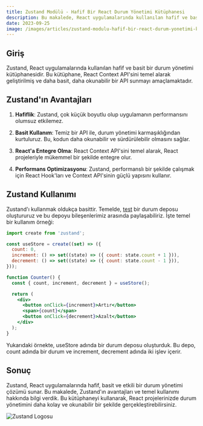 ```yaml
---
title: Zustand Modülü - Hafif Bir React Durum Yönetimi Kütüphanesi
description: Bu makalede, React uygulamalarında kullanılan hafif ve basit bir durum yönetimi kütüphanesi olan Zustand'ı ele alıyoruz.
date: 2023-09-25
image: /images/articles/zustand-modulu-hafif-bir-react-durum-yonetimi-kutuphanesi.jpg
---
```


## Giriş

Zustand, React uygulamalarında kullanılan hafif ve basit bir durum yönetimi kütüphanesidir. Bu kütüphane, React Context API'sini temel alarak geliştirilmiş ve daha basit, daha okunabilir bir API sunmayı amaçlamaktadır.

## Zustand'ın Avantajları

1. **Hafiflik**: Zustand, çok küçük boyutlu olup uygulamanın performansını olumsuz etkilemez.

2. **Basit Kullanım**: Temiz bir API ile, durum yönetimi karmaşıklığından kurtuluruz. Bu, kodun daha okunabilir ve sürdürülebilir olmasını sağlar.

3. **React'a Entegre Olma**: React Context API'sini temel alarak, React projeleriyle mükemmel bir şekilde entegre olur.

4. **Performans Optimizasyonu**: Zustand, performanslı bir şekilde çalışmak için React Hook'ları ve Context API'sinin güçlü yapısını kullanır.

## Zustand Kullanımı

Zustand'ı kullanmak oldukça basittir. Temelde, [test](https://bencan.net) bir durum deposu oluştururuz ve bu depoyu bileşenlerimiz arasında paylaşabiliriz. İşte temel bir kullanım örneği:

```jsx
import create from 'zustand';

const useStore = create((set) => ({
  count: 0,
  increment: () => set((state) => ({ count: state.count + 1 })),
  decrement: () => set((state) => ({ count: state.count - 1 })),
}));

function Counter() {
  const { count, increment, decrement } = useStore();

  return (
    <div>
      <button onClick={increment}>Artır</button>
      <span>{count}</span>
      <button onClick={decrement}>Azalt</button>
    </div>
  );
}
```

Yukarıdaki örnekte, useStore adında bir durum deposu oluşturduk. Bu depo, count adında bir durum ve increment, decrement adında iki işlev içerir.

## Sonuç

Zustand, React uygulamalarında hafif, basit ve etkili bir durum yönetimi çözümü sunar. Bu makalede, Zustand'ın avantajları ve temel kullanımı hakkında bilgi verdik. Bu kütüphaneyi kullanarak, React projelerinizde durum yönetimini daha kolay ve okunabilir bir şekilde gerçekleştirebilirsiniz.

![Zustand Logosu](https://bencan.net/images/articles/zustand-modulu-hafif-bir-react-durum-yonetimi-kutuphanesi.jpg)